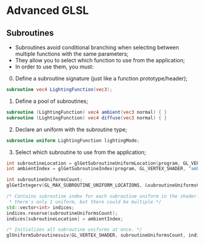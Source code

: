 # Advanced GLSL

## Subroutines

- Subroutines avoid conditional branching when selecting between multiple functions with the same parameters;
- They allow you to select which function to use from the application;
- In order to use them, you must:

0. Define a subroutine signature (just like a function prototype/header);
```glsl
subroutine vec4 LightingFunction(vec3);
```

1. Define a pool of subroutines;
```glsl
subroutine (LightingFunction) vec4 ambient(vec3 normal) { }
subroutine (LightingFunction) vec4 diffuse(vec3 normal) { }
```

2. Declare an uniform with the subroutine type;
```glsl
subroutine uniform LightingFunction lightingMode;
```

3. Select which subroutine to use from the application;
```cpp
int subroutineLocation = glGetSubroutineUniformLocation(program, GL_VERTEX_SHADER, "lightingMode");
int ambientIndex = glGetSubroutineIndex(program, GL_VERTEX_SHADER, "ambient");

int subroutineUniformsCount;
glGetIntegerv(GL_MAX_SUBROUTINE_UNIFORM_LOCATIONS, &subroutineUniformsCount);

/* Contains subroutine index for each subroutine uniform in the shader. In this case
 * there's only 1 uniform, but there could be multiple */
std::vector<int> indices;
indices.reserve(subroutineUniformsCount);
indices[subroutineLocation] = ambientIndex;

/* Initializes all subroutine uniforms at once. */
glUniformSubroutinesuiv(GL_VERTEX_SHADER, subroutineUniformsCount, indices.data());
```